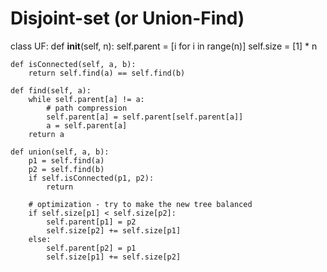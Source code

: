 # Disjoint-set (or Union-Find)
class UF:
    def __init__(self, n):
        self.parent = [i for i in range(n)]
        self.size = [1] * n
        
    def isConnected(self, a, b):
        return self.find(a) == self.find(b)
    
    def find(self, a):
        while self.parent[a] != a:            
            # path compression
            self.parent[a] = self.parent[self.parent[a]]
            a = self.parent[a]
        return a
    
    def union(self, a, b):
        p1 = self.find(a)
        p2 = self.find(b)
        if self.isConnected(p1, p2):
            return
        
        # optimization - try to make the new tree balanced
        if self.size[p1] < self.size[p2]:
            self.parent[p1] = p2
            self.size[p2] += self.size[p1]
        else:
            self.parent[p2] = p1
            self.size[p1] += self.size[p2]
